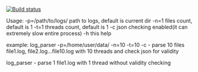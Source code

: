 [![Build status](https://ci.appveyor.com/api/projects/status/gtk1anffnukikuvf?svg=true)](https://ci.appveyor.com/project/Defvyb/log-parser)

Usage:  -p=/path/to/logs/ path to logs, default is current dir 
        -n=1 files count, default is 1 
        -t=1 threads count, default is 1 
        -c json checking enabled(it can extremely slow entire process) 
        -h this help

example:
log_parser -p=/home/user/data/ -n=10 -t=10 -c - parse 10 files file1.log, file2.log...file10.log with 10 threads and check json for validity

log_parser - parse 1 file1.log with 1 thread without validity checking
